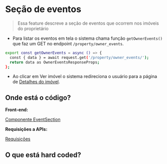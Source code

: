 # Seção de eventos
> Essa feature descreve a seção de eventos que ocorrem nos imóveis do proprietário

- Para listar os eventos em tela o sistema chama função `getOwnerEvents()` que faz um GET no endpoint `/property/owner_events`.
```bash
export const getOwnerEvents = async () => {
  const { data } = await request.get('/property/owner_events/');
  return data as OwnerEventsResponseProps;
};
```
- Ao clicar em Ver imóvel o sistema redireciona o usuário para a página de [Detalhes do imóvel](./property_details.md).

## Onde está o código?
**Front-end:**

[Componente EventSection](https://github.com/billbenettiSeazone/sapron-pms-web/tree/main/front/src/components/OwnerPage/EventSection)

**Requisições a APIs:**

[Requisições](https://github.com/cabfersp/sapron-pms-web/blob/main/front/src/services/Owner/request.ts)

## O que está hard coded?

